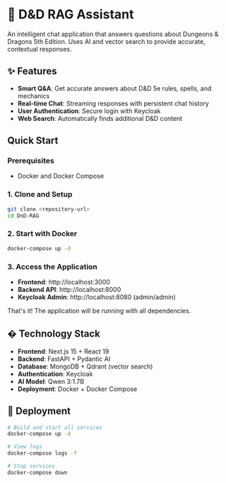 # 🐉 D&D RAG Assistant

An intelligent chat application that answers questions about Dungeons & Dragons 5th Edition. Uses AI and vector search to provide accurate, contextual responses.

## ✨ Features

- **Smart Q&A**: Get accurate answers about D&D 5e rules, spells, and mechanics
- **Real-time Chat**: Streaming responses with persistent chat history
- **User Authentication**: Secure login with Keycloak
- **Web Search**: Automatically finds additional D&D content

##  Quick Start

### Prerequisites
- Docker and Docker Compose

### 1. Clone and Setup
```bash
git clone <repository-url>
cd DnD-RAG
```

### 2. Start with Docker
```bash
docker-compose up -d
```

### 3. Access the Application
- **Frontend**: http://localhost:3000
- **Backend API**: http://localhost:8000
- **Keycloak Admin**: http://localhost:8080 (admin/admin)

That's it! The application will be running with all dependencies.

## �️ Technology Stack

- **Frontend**: Next.js 15 + React 19
- **Backend**: FastAPI + Pydantic AI
- **Database**: MongoDB + Qdrant (vector search)
- **Authentication**: Keycloak
- **AI Model**: Qwen 3:1.7B
- **Deployment**: Docker + Docker Compose


## 🐳 Deployment

```bash
# Build and start all services
docker-compose up -d

# View logs
docker-compose logs -f

# Stop services
docker-compose down
```